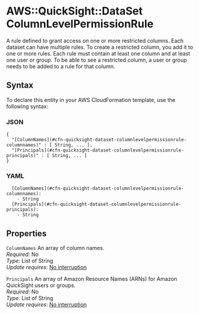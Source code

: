 # AWS::QuickSight::DataSet ColumnLevelPermissionRule<a name="aws-properties-quicksight-dataset-columnlevelpermissionrule"></a>

A rule defined to grant access on one or more restricted columns\. Each dataset can have multiple rules\. To create a restricted column, you add it to one or more rules\. Each rule must contain at least one column and at least one user or group\. To be able to see a restricted column, a user or group needs to be added to a rule for that column\.

## Syntax<a name="aws-properties-quicksight-dataset-columnlevelpermissionrule-syntax"></a>

To declare this entity in your AWS CloudFormation template, use the following syntax:

### JSON<a name="aws-properties-quicksight-dataset-columnlevelpermissionrule-syntax.json"></a>

```
{
  "[ColumnNames](#cfn-quicksight-dataset-columnlevelpermissionrule-columnnames)" : [ String, ... ],
  "[Principals](#cfn-quicksight-dataset-columnlevelpermissionrule-principals)" : [ String, ... ]
}
```

### YAML<a name="aws-properties-quicksight-dataset-columnlevelpermissionrule-syntax.yaml"></a>

```
  [ColumnNames](#cfn-quicksight-dataset-columnlevelpermissionrule-columnnames):
    - String
  [Principals](#cfn-quicksight-dataset-columnlevelpermissionrule-principals):
    - String
```

## Properties<a name="aws-properties-quicksight-dataset-columnlevelpermissionrule-properties"></a>

`ColumnNames` <a name="cfn-quicksight-dataset-columnlevelpermissionrule-columnnames"></a>
An array of column names\.  
_Required_: No  
_Type_: List of String  
_Update requires_: [No interruption](https://docs.aws.amazon.com/AWSCloudFormation/latest/UserGuide/using-cfn-updating-stacks-update-behaviors.html#update-no-interrupt)

`Principals` <a name="cfn-quicksight-dataset-columnlevelpermissionrule-principals"></a>
An array of Amazon Resource Names \(ARNs\) for Amazon QuickSight users or groups\.  
_Required_: No  
_Type_: List of String  
_Update requires_: [No interruption](https://docs.aws.amazon.com/AWSCloudFormation/latest/UserGuide/using-cfn-updating-stacks-update-behaviors.html#update-no-interrupt)
